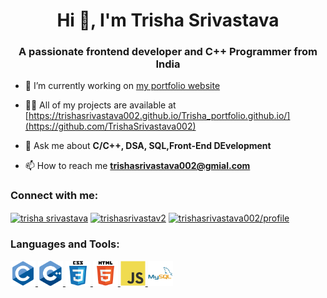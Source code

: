 <h1 align="center">Hi 👋, I'm Trisha Srivastava</h1>
<h3 align="center">A passionate frontend developer and C++ Programmer from India</h3>

- 🔭 I’m currently working on [my portfolio website](https://trishasrivastava002.github.io/portfolio.github.io/)

- 👨‍💻 All of my projects are available at [https://trishasrivastava002.github.io/Trisha_portfolio.github.io/](https://github.com/TrishaSrivastava002)

- 💬 Ask me about **C/C++, DSA, SQL,Front-End DEvelopment**

- 📫 How to reach me **trishasrivastava002@gmial.com**

<h3 align="left">Connect with me:</h3>
<p align="left">
<a href="https://linkedin.com/in/trisha srivastava" target="blank"><img align="center" src="https://raw.githubusercontent.com/rahuldkjain/github-profile-readme-generator/master/src/images/icons/Social/linked-in-alt.svg" alt="trisha srivastava" height="30" width="40" /></a>
<a href="https://www.hackerrank.com/trishasrivastav2" target="blank"><img align="center" src="https://raw.githubusercontent.com/rahuldkjain/github-profile-readme-generator/master/src/images/icons/Social/hackerrank.svg" alt="trishasrivastav2" height="30" width="40" /></a>
<a href="https://auth.geeksforgeeks.org/user/trishasrivastava002/profile" target="blank"><img align="center" src="https://raw.githubusercontent.com/rahuldkjain/github-profile-readme-generator/master/src/images/icons/Social/geeks-for-geeks.svg" alt="trishasrivastava002/profile" height="30" width="40" /></a>
</p>

<h3 align="left">Languages and Tools:</h3>
<p align="left"> <a href="https://www.cprogramming.com/" target="_blank" rel="noreferrer"> <img src="https://raw.githubusercontent.com/devicons/devicon/master/icons/c/c-original.svg" alt="c" width="40" height="40"/> </a> <a href="https://www.w3schools.com/cpp/" target="_blank" rel="noreferrer"> <img src="https://raw.githubusercontent.com/devicons/devicon/master/icons/cplusplus/cplusplus-original.svg" alt="cplusplus" width="40" height="40"/> </a> <a href="https://www.w3schools.com/css/" target="_blank" rel="noreferrer"> <img src="https://raw.githubusercontent.com/devicons/devicon/master/icons/css3/css3-original-wordmark.svg" alt="css3" width="40" height="40"/> </a> <a href="https://www.w3.org/html/" target="_blank" rel="noreferrer"> <img src="https://raw.githubusercontent.com/devicons/devicon/master/icons/html5/html5-original-wordmark.svg" alt="html5" width="40" height="40"/> </a> <a href="https://developer.mozilla.org/en-US/docs/Web/JavaScript" target="_blank" rel="noreferrer"> <img src="https://raw.githubusercontent.com/devicons/devicon/master/icons/javascript/javascript-original.svg" alt="javascript" width="40" height="40"/> </a> <a href="https://www.mysql.com/" target="_blank" rel="noreferrer"> <img src="https://raw.githubusercontent.com/devicons/devicon/master/icons/mysql/mysql-original-wordmark.svg" alt="mysql" width="40" height="40"/> </a> </p>

